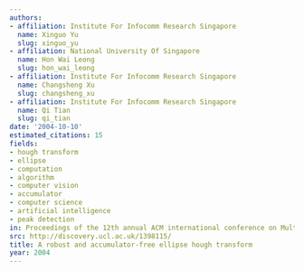 ```yaml
---
authors:
- affiliation: Institute For Infocomm Research Singapore
  name: Xinguo Yu
  slug: xinguo_yu
- affiliation: National University Of Singapore
  name: Hon Wai Leong
  slug: hon_wai_leong
- affiliation: Institute For Infocomm Research Singapore
  name: Changsheng Xu
  slug: changsheng_xu
- affiliation: Institute For Infocomm Research Singapore
  name: Qi Tian
  slug: qi_tian
date: '2004-10-10'
estimated_citations: 15
fields:
- hough transform
- ellipse
- computation
- algorithm
- computer vision
- accumulator
- computer science
- artificial intelligence
- peak detection
in: Proceedings of the 12th annual ACM international conference on Multimedia
src: http://discovery.ucl.ac.uk/1398115/
title: A robust and accumulator-free ellipse hough transform
year: 2004
---
```

